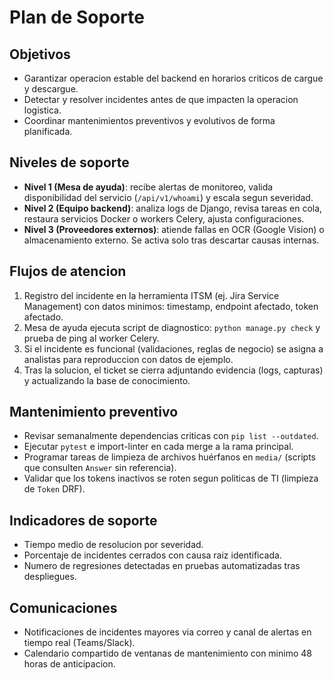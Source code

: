 # Plan de Soporte

## Objetivos
- Garantizar operacion estable del backend en horarios criticos de cargue y descargue.
- Detectar y resolver incidentes antes de que impacten la operacion logistica.
- Coordinar mantenimientos preventivos y evolutivos de forma planificada.

## Niveles de soporte
- **Nivel 1 (Mesa de ayuda)**: recibe alertas de monitoreo, valida disponibilidad del servicio (`/api/v1/whoami`) y escala segun severidad.
- **Nivel 2 (Equipo backend)**: analiza logs de Django, revisa tareas en cola, restaura servicios Docker o workers Celery, ajusta configuraciones.
- **Nivel 3 (Proveedores externos)**: atiende fallas en OCR (Google Vision) o almacenamiento externo. Se activa solo tras descartar causas internas.

## Flujos de atencion
1. Registro del incidente en la herramienta ITSM (ej. Jira Service Management) con datos minimos: timestamp, endpoint afectado, token afectado.
2. Mesa de ayuda ejecuta script de diagnostico: `python manage.py check` y prueba de ping al worker Celery.
3. Si el incidente es funcional (validaciones, reglas de negocio) se asigna a analistas para reproduccion con datos de ejemplo.
4. Tras la solucion, el ticket se cierra adjuntando evidencia (logs, capturas) y actualizando la base de conocimiento.

## Mantenimiento preventivo
- Revisar semanalmente dependencias criticas con `pip list --outdated`.
- Ejecutar `pytest` e import-linter en cada merge a la rama principal.
- Programar tareas de limpieza de archivos huérfanos en `media/` (scripts que consulten `Answer` sin referencia).
- Validar que los tokens inactivos se roten segun politicas de TI (limpieza de `Token` DRF).

## Indicadores de soporte
- Tiempo medio de resolucion por severidad.
- Porcentaje de incidentes cerrados con causa raiz identificada.
- Numero de regresiones detectadas en pruebas automatizadas tras despliegues.

## Comunicaciones
- Notificaciones de incidentes mayores via correo y canal de alertas en tiempo real (Teams/Slack).
- Calendario compartido de ventanas de mantenimiento con minimo 48 horas de anticipacion.
